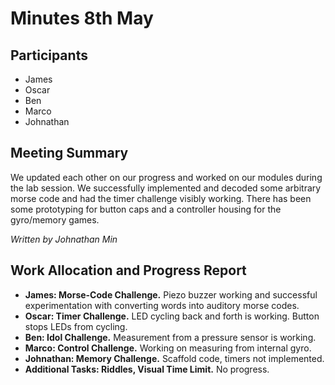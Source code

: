 # Minutes 8th May
## Participants
- James
- Oscar
- Ben
- Marco
- Johnathan

## Meeting Summary
We updated each other on our progress and worked on our modules during the
lab session. We successfully implemented and decoded some arbitrary morse code
and had the timer challenge visibly working. There has been some prototyping
for button caps and a controller housing for the gyro/memory games.

*Written by Johnathan Min*

## Work Allocation and Progress Report
- **James: Morse-Code Challenge.** Piezo buzzer working and successful
experimentation with converting words into auditory morse codes.
- **Oscar: Timer Challenge.** LED cycling back and forth is working. Button
stops LEDs from cycling.
- **Ben: Idol Challenge.** Measurement from a pressure sensor is working.
- **Marco: Control Challenge.** Working on measuring from internal gyro.
- **Johnathan: Memory Challenge.** Scaffold code, timers not implemented.
- **Additional Tasks: Riddles, Visual Time Limit.** No progress.
